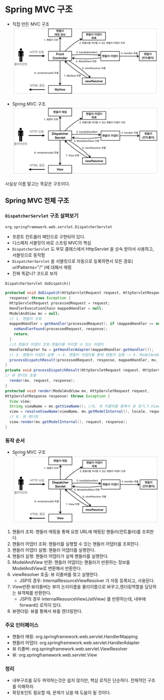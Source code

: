 # Spring MVC 구조

- 직접 만든 MVC 구조
![img1](./img/myspring_구조.png)

- Spring MVC 구조
![img1](./img/spring_구조.png)

사실상 이름 말고는 똑같은 구조이다.

## Spring MVC 전체 구조

### `DispatcherServlet` 구조 살펴보기

`org.springframework.web.servlet.DispatcherServlet`

- 프론트 컨트롤러 패턴으로 구현되어 있다.
- 디스패처 서블릿이 바로 스프링 MVC의 핵심
- `DispatcherServlet` 도 부모 클래스에서 HttpServlet 을 상속 받아서 사용하고, 서블릿으로 동작함
- `DispatcherServlet` 을 서블릿으로 자동으로 등록하면서 모든 경로( urlPatterns="/" )에 대해서 매핑
- 진짜 똑같나? 코드로 보자

`DispatcherServlet doDispatch()`

```java
protected void doDispatch(HttpServletRequest request, HttpServletResponse
  response) throws Exception {
  HttpServletRequest processedRequest = request;
  HandlerExecutionChain mappedHandler = null;
  ModelAndView mv = null;
  // 1. 핸들러 조회
  mappedHandler = getHandler(processedRequest); if (mappedHandler == null) {
    noHandlerFound(processedRequest, response);
    return; 
  }
  //2.핸들러 어댑터 조회-핸들러를 처리할 수 있는 어댑터
  HandlerAdapter ha = getHandlerAdapter(mappedHandler.getHandler());
  // 3. 핸들러 어댑터 실행 -> 4. 핸들러 어댑터를 통해 핸들러 실행 -> 5. ModelAndView 반환 mv = ha.handle(processedRequest, response, mappedHandler.getHandler());
  processDispatchResult(processedRequest, response, mappedHandler, mv, dispatchException);
}
private void processDispatchResult(HttpServletRequest request, HttpServletResponse response, HandlerExecutionChain mappedHandler, ModelAndView mv, Exception exception) throws Exception {
// 뷰 렌더링 호출
  render(mv, request, response);
}
protected void render(ModelAndView mv, HttpServletRequest request,
HttpServletResponse response) throws Exception {
  View view;
  String viewName = mv.getViewName(); //6. 뷰 리졸버를 통해서 뷰 찾기,7.View 반환
  view = resolveViewName(viewName, mv.getModelInternal(), locale, request);
  // 8. 뷰 렌더링
  view.render(mv.getModelInternal(), request, response);
}
```

### 동작 순서

- Spring MVC 구조
![img3](./img/spring_구조2.png)

1. 핸들러 조회: 핸들러 매핑을 통해 요청 URL에 매핑된 핸들러(컨트롤러)를 조회한다.
2. 핸들러 어댑터 조회: 핸들러를 실행할 수 있는 핸들러 어댑터를 조회한다.
3. 핸들러 어댑터 실행: 핸들러 어댑터를 실행한다.
4. 핸들러 실행: 핸들러 어댑터가 실제 핸들러를 실행한다.
5. ModelAndView 반환: 핸들러 어댑터는 핸들러가 반환하는 정보를 ModelAndView로 변환해서 반환한다.
6. viewResolver 호출: 뷰 리졸버를 찾고 실행한다.
   - JSP의 경우: InternalResourceViewResolver 가 자동 등록되고, 사용된다.
7. View반환:뷰리졸버는 뷰의 논리이름을 물리이름으로 바꾸고,렌더링역할을 담당하는 뷰객체를 반환한다.
   - JSP의 경우 InternalResourceView(JstlView) 를 반환하는데, 내부에 forward() 로직이 있다.
8. 뷰렌더링: 뷰를 통해서 뷰를 렌더링한다.

### 주요 인터페이스

- 핸들러 매핑: org.springframework.web.servlet.HandlerMapping
- 핸들러 어댑터: org.springframework.web.servlet.HandlerAdapter
- 뷰 리졸버: org.springframework.web.servlet.ViewResolver
- 뷰: org.springframework.web.servlet.View

### 정리

- 내부구조를 모두 파악하는것은 쉽지 않지만, 핵심 로직은 단순하다. 전체적인 구조를 이해하자.
- 확장포인트 필요할 때, 문제가 났을 때 도움이 될 것이다.